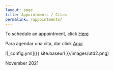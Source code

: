 ```yaml
---
layout: page
title: Appointments / Citas
permalink: /appointments/
---
```


To schedule an appointment, click [Here](https://calendly.com/carlosgutierrez-mannix/meeting)

Para agendar una cita, dar click [Aqui](https://calendly.com/carlosgutierrez-mannix/meeting)


![_config.yml]({{ site.baseurl }}/images/utd2.png)

November 2021
